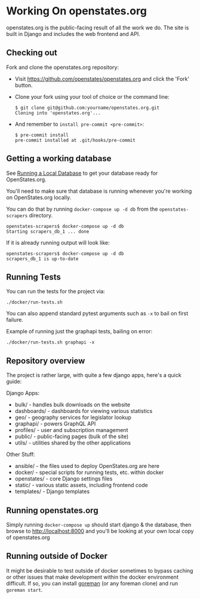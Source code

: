 # Working On openstates.org

openstates.org is the public-facing result of all the work we do. The
site is built in Django and includes the web frontend and API.

## Checking out

Fork and clone the openstates.org repository:

-   Visit <https://github.com/openstates/openstates.org> and click the
    'Fork' button.

-   Clone your fork using your tool of choice or the command line:

        $ git clone git@github.com:yourname/openstates.org.git
        Cloning into 'openstates.org'...

-   And remember to `install pre-commit <pre-commit>`:

        $ pre-commit install
        pre-commit installed at .git/hooks/pre-commit

## Getting a working database

See [Running a Local Database](local-database.md) to get your database ready for OpenStates.org.

You'll need to make sure that database is running whenever you're working on OpenStates.org locally.

You can do that by running `docker-compose up -d db` from the `openstates-scrapers` directory.

``` console
openstates-scrapers$ docker-compose up -d db
Starting scrapers_db_1 ... done
```

If it is already running output will look like:

``` console
openstates-scrapers$ docker-compose up -d db
scrapers_db_1 is up-to-date
```

## Running Tests

You can run the tests for the project via:

    ./docker/run-tests.sh

You can also append standard pytest arguments such as `-x` to bail on first failure.

Example of running just the graphapi tests, bailing on error:

    ./docker/run-tests.sh graphapi -x

## Repository overview

The project is rather large, with quite a few django apps, here's a
quick guide:

Django Apps:

-   bulk/ - handles bulk downloads on the website
-   dashboards/ - dashboards for viewing various statistics
-   geo/ - geography services for legislator lookup
-   graphapi/ - powers GraphQL API
-   profiles/ - user and subscription management
-   public/ - public-facing pages (bulk of the site)
-   utils/ - utilities shared by the other applications

Other Stuff:

-   ansible/ - the files used to deploy OpenStates.org are here
-   docker/ - special scripts for running tests, etc. within docker
-   openstates/ - core Django settings files
-   static/ - various static assets, including frontend code
-   templates/ - Django templates

## Running openstates.org

Simply running `docker-compose up` should start django & the database,
then browse to <http://localhost:8000> and you'll be looking at your
own local copy of openstates.org

## Running outside of Docker

It might be desirable to test outside of docker sometimes to bypass
caching or other issues that make development within the docker
environment difficult. If so, you can install
[goreman](https://github.com/mattn/goreman) (or any foreman clone) and
run `goreman start`.
